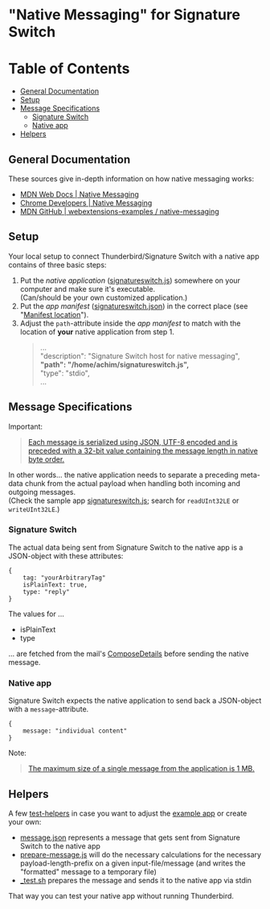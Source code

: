 # "Native Messaging" for Signature Switch

Table of Contents
=================

* [General Documentation](#general-documentation)
* [Setup](#setup)
* [Message Specifications](#message-specifications)
    * [Signature Switch](#signature-switch)
    * [Native app](#native-app)
* [Helpers](#helpers)

## General Documentation

These sources give in-depth information on how native messaging works:

* [MDN Web Docs | Native Messaging](https://developer.mozilla.org/en-US/docs/Mozilla/Add-ons/WebExtensions/Native_messaging)
* [Chrome Developers | Native Messaging](https://developer.chrome.com/docs/apps/nativeMessaging/)
* [MDN GitHub | webextensions-examples / native-messaging](https://github.com/mdn/webextensions-examples/tree/master/native-messaging)

## Setup

Your local setup to connect Thunderbird/Signature Switch with a native app contains of three basic steps:

1. Put the *native application* ([signatureswitch.js](native-messaging-hosts/signatureswitch.js)) somewhere on your computer and make sure it's executable.  
   (Can/should be your own customized application.)
2. Put the *app manifest* ([signatureswitch.json](native-messaging-hosts/signatureswitch.json)) in the correct place (see "[Manifest location](https://developer.mozilla.org/en-US/docs/Mozilla/Add-ons/WebExtensions/Native_manifests#manifest_location)").
3. Adjust the `path`-attribute inside the *app manifest* to match with the location of **your** native application from step 1.  
   > ...  
   > "description": "Signature Switch host for native messaging",  
   > **"path": "/home/achim/signatureswitch.js",**  
   > "type": "stdio",  
   > ...

## Message Specifications

Important:
> [Each message is serialized using JSON, UTF-8 encoded and is preceded with a 32-bit value containing the message length in native byte order.](https://developer.mozilla.org/en-US/docs/Mozilla/Add-ons/WebExtensions/Native_messaging#app_side)

In other words... the native application needs to separate a preceding meta-data chunk from the actual payload when handling both incoming and outgoing messages.  
(Check the sample app [signatureswitch.js](native-messaging-hosts/signatureswitch.js); search for `readUInt32LE` or `writeUInt32LE`.)

### Signature Switch

The actual data being sent from Signature Switch to the native app is a JSON-object with these attributes:

```
{
    tag: "yourArbitraryTag"
    isPlainText: true,
    type: "reply"
}
```
The values for ...

* isPlainText
* type

... are fetched from the mail's [ComposeDetails](https://thunderbird-webextensions.readthedocs.io/en/latest/compose.html#compose-composedetails) before sending the native message.

### Native app

Signature Switch expects the native application to send back a JSON-object with a `message`-attribute.

```
{
    message: "individual content"
}
```

Note:
> [The maximum size of a single message from the application is 1 MB.](https://developer.mozilla.org/en-US/docs/Mozilla/Add-ons/WebExtensions/Native_messaging#app_side)

## Helpers

A few [test-helpers](test) in case you want to adjust the [example app](native-messaging-hosts/signatureswitch.js) or create your own:

* [message.json](test/message.json) represents a message that gets sent from Signature Switch to the native app
* [prepare-message.js](test/prepare-message.js) will do the necessary calculations for the necessary payload-length-prefix on a given input-file/message (and writes the "formatted" message to a temporary file)
* [_test.sh](test/_test.sh) prepares the message and sends it to the native app via stdin

That way you can test your native app without running Thunderbird.
